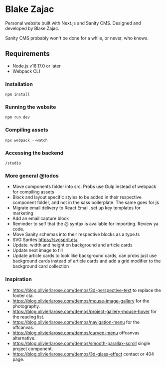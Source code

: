 # Blake Zajac

Personal website built with Next.js and Sanity CMS. Designed and developed by Blake Zajac.

Sanity CMS probably won't be done for a while, or never, who knows.

## Requirements

- Node.js v18.17.0 or later
- Webpack CLI

### Installation

```
npm install
```

### Running the website

```
npm run dev
```

### Compiling assets

```
npx webpack --watch
```

### Accessing the backend

```
/studio
```

### More general @todos

- Move components folder into src. Probs use Gulp instead of webpack for compiling assets
- Block and layout specific styles to be added in their respective component folder, and not in the sass boilerplate. The same goes for js
- Migrate email delivery to React Email, set up key templates for marketing
- Add an email capture block
- Reminder to self that the @ syntax is available for importing. Review ya code.
- Move Sanity schemas into their respective blocks as a type.ts
- SVG Sprites https://svgsprit.es/
- Update <Image /> width and height on background and article cards
- Update next image to fill
- Update article cards to look like background cards, can probs just use background cards instead of article cards and add a grid modifier to the background card collection

### Inspiration

- https://blog.olivierlarose.com/demos/3d-perspective-text to replace the footer cta.
- https://blog.olivierlarose.com/demos/mouse-image-gallery for the photography.
- https://blog.olivierlarose.com/demos/project-gallery-mouse-hover for the reading list.
- https://blog.olivierlarose.com/demos/navigation-menu for the offcanvas.
- https://blog.olivierlarose.com/demos/curved-menu offcanvas alternative.
- https://blog.olivierlarose.com/demos/smooth-parallax-scroll single project component.
- https://blog.olivierlarose.com/demos/3d-glass-effect contact or 404 page.
